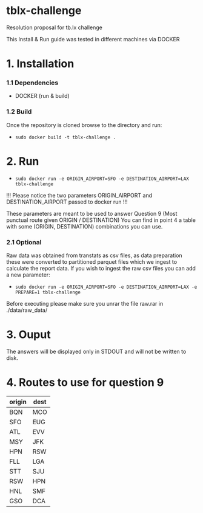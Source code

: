 # tblx-challenge
Resolution proposal for tb.lx challenge

This Install & Run guide was tested in different machines via DOCKER

# 1. Installation

  ### 1.1 Dependencies
   - DOCKER (run & build)
  
  ### 1.2 Build
  Once the repository is cloned browse to the directory and run:

  - ```sudo docker build -t tblx-challenge .```

 # 2. Run
 
  - ```sudo docker run -e ORIGIN_AIRPORT=SFO -e DESTINATION_AIRPORT=LAX tblx-challenge```
  
  !!! Please notice the two parameters ORIGIN_AIRPORT and DESTINATION_AIRPORT passed to docker run !!!
  
  These parameters are meant to be used to answer Question 9 (Most punctual route given ORIGIN / DESTINATION)
  You can find in point 4 a table with some (ORIGIN, DESTINATION) combinations you can use.
  
  ### 2.1 Optional
  Raw data was obtained from transtats as csv files, as data preparation these were converted to partitioned parquet files which we ingest to calculate the report data.
  If you wish to ingest the raw csv files you can add a new parameter:
  - ```sudo docker run -e ORIGIN_AIRPORT=SFO -e DESTINATION_AIRPORT=LAX -e PREPARE=1 tblx-challenge```

  Before executing please make sure you unrar the file raw.rar in ./data/raw_data/
  
# 3. Ouput
  The answers will be displayed only in STDOUT and will not be written to disk.
  
# 4. Routes to use for question 9
| origin | dest |
| ------ | ---- |
| BQN | MCO |
| SFO | EUG |
| ATL | EVV |
| MSY | JFK |
| HPN | RSW |
| FLL | LGA |
| STT | SJU |
| RSW | HPN |
| HNL | SMF |
| GSO | DCA |

  


